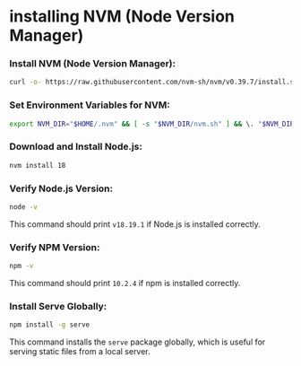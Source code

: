 # installing NVM (Node Version Manager)

### Install NVM (Node Version Manager):

```bash
curl -o- https://raw.githubusercontent.com/nvm-sh/nvm/v0.39.7/install.sh | bash
```

### Set Environment Variables for NVM:

```bash
export NVM_DIR="$HOME/.nvm" && [ -s "$NVM_DIR/nvm.sh" ] && \. "$NVM_DIR/nvm.sh"
```

### Download and Install Node.js:

```bash
nvm install 18
```

### Verify Node.js Version:

```bash
node -v
```
This command should print `v18.19.1` if Node.js is installed correctly.

### Verify NPM Version:

```bash
npm -v
```
This command should print `10.2.4` if npm is installed correctly.

### Install Serve Globally:

```bash
npm install -g serve
```
This command installs the `serve` package globally, which is useful for serving static files from a local server.